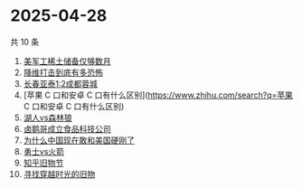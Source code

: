 # 2025-04-28

共 10 条

<!-- BEGIN -->
<!-- 最后更新时间 Mon Apr 28 2025 09:22:22 GMT+0800 (China Standard Time) -->

1. [美军工稀土储备仅够数月](https://www.zhihu.com/search?q=美军工稀土储备仅够数月)
1. [降维打击到底有多恐怖](https://www.zhihu.com/search?q=降维打击到底有多恐怖)
1. [长春亚泰1:2成都蓉城](https://www.zhihu.com/search?q=长春亚泰1:2成都蓉城)
1. [苹果 C 口和安卓 C 口有什么区别](https://www.zhihu.com/search?q=苹果 C
   口和安卓 C 口有什么区别)
1. [湖人vs森林狼](https://www.zhihu.com/search?q=湖人vs森林狼)
1. [卤鹅哥成立食品科技公司](https://www.zhihu.com/search?q=卤鹅哥成立食品科技公司)
1. [为什么中国现在敢和美国硬刚了](https://www.zhihu.com/search?q=为什么中国现在敢和美国硬刚了)
1. [勇士vs火箭](https://www.zhihu.com/search?q=勇士vs火箭)
1. [知乎旧物节](https://www.zhihu.com/search?q=知乎旧物节)
1. [寻找穿越时光的旧物](https://www.zhihu.com/search?q=寻找穿越时光的旧物)

<!-- END -->
